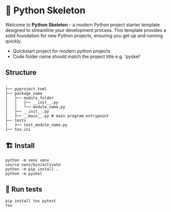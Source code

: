 <h1 algin="center">🚀 Python Skeleton</h1>

Welcome to **Python Skeleton** – a modern Python project starter template designed to streamline your development process. This template provides a solid foundation for new Python projects, ensuring you get up and running quickly.

- Quickstart project for modern python projects
- Code folder name should match the project title e.g. 'pyskel'

## Structure
```
.
├── pyproject.toml
├── package_name
│   ├── module_folder
│   │   ├── __init__.py
│   │   └── module_name.py
│   ├── __init__.py
│   ├── __main__.py # main program entrypoint
├── tests
│   ├── test_module_name.py
├── tox.ini
```


## 🏗️ Install
```
python -m venv venv
source venv/bin/activate
python -m pip install .
python -m pyskel
```

## 🧪 Run tests
```
pip install tox pytest
tox
```
